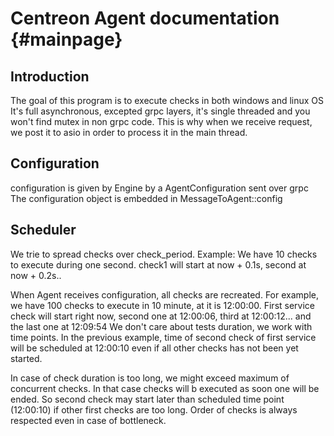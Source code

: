# Centreon Agent documentation {#mainpage}

## Introduction

The goal of this program is to execute checks in both windows and linux OS
It's full asynchronous, excepted grpc layers, it's single threaded and you won't find mutex in non grpc code.
This is why when we receive request, we post it to asio in order to process it in the main thread.

## Configuration
configuration is given by Engine by a AgentConfiguration sent over grpc
The configuration object is embedded in MessageToAgent::config

## Scheduler
We trie to spread checks over check_period.
Example: We have 10 checks to execute during one second. check1 will start at now + 0.1s, second at now + 0.2s..

When Agent receives configuration, all checks are recreated.
For example, we have 100 checks to execute in 10 minute, at it is 12:00:00.
First  service check will start right now, second one at 12:00:06, third at 12:00:12... and the last one at 12:09:54
We don't care about tests duration, we work with time points. 
In the previous example, time of second check of first service will be scheduled at 12:00:10 even if all other checks has not been yet started.

In case of check duration is too long, we might exceed maximum of concurrent checks. In that case checks will b executed as soon one will be ended.
So second check may start later than scheduled time point (12:00:10) if other first checks are too long. Order of checks is always respected even in case of bottleneck.
